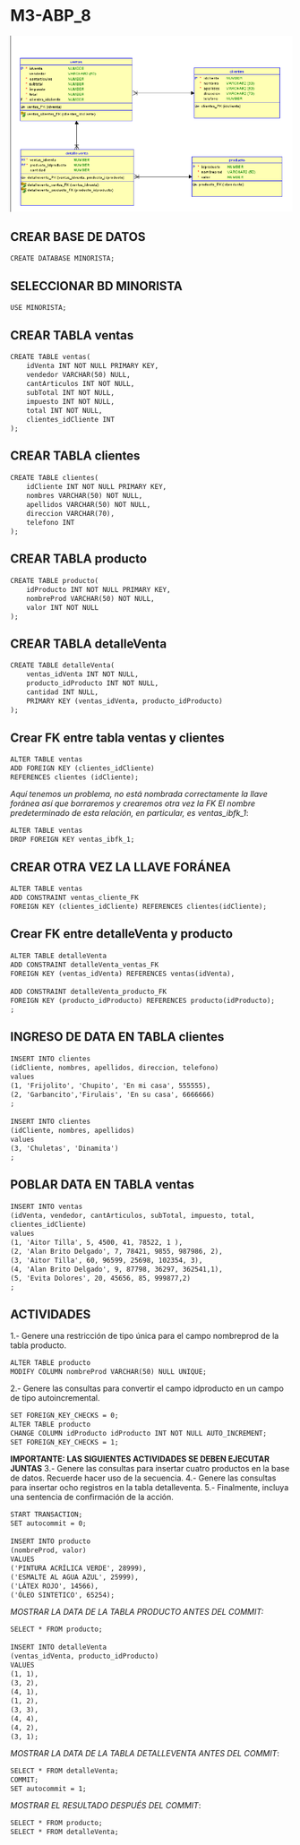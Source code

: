 # M3-ABP_8

![tablaM3-ABP8](./assets/img/tablaM3-ABP8.png)

## CREAR BASE DE DATOS

    CREATE DATABASE MINORISTA;

## SELECCIONAR BD MINORISTA

    USE MINORISTA;

## CREAR TABLA ventas

    CREATE TABLE ventas(
        idVenta INT NOT NULL PRIMARY KEY,
        vendedor VARCHAR(50) NULL,
        cantArticulos INT NOT NULL,
        subTotal INT NOT NULL,
        impuesto INT NOT NULL,
        total INT NOT NULL,
        clientes_idCliente INT
    );

## CREAR TABLA clientes

    CREATE TABLE clientes(
        idCliente INT NOT NULL PRIMARY KEY,
        nombres VARCHAR(50) NOT NULL,
        apellidos VARCHAR(50) NOT NULL,
        direccion VARCHAR(70),
        telefono INT
    );

## CREAR TABLA producto

    CREATE TABLE producto(
        idProducto INT NOT NULL PRIMARY KEY,
        nombreProd VARCHAR(50) NOT NULL,
        valor INT NOT NULL
    );

## CREAR TABLA detalleVenta

    CREATE TABLE detalleVenta(
        ventas_idVenta INT NOT NULL,
        producto_idProducto INT NOT NULL,
        cantidad INT NULL,
        PRIMARY KEY (ventas_idVenta, producto_idProducto)
    );

## Crear FK entre tabla ventas y clientes

    ALTER TABLE ventas
    ADD FOREIGN KEY (clientes_idCliente)
    REFERENCES clientes (idCliente);

*Aquí tenemos un problema, no está nombrada correctamente la llave foránea así que borraremos y crearemos otra vez la FK El nombre predeterminado de esta relación, en particular, es ventas_ibfk_1*:

    ALTER TABLE ventas
    DROP FOREIGN KEY ventas_ibfk_1;

## CREAR OTRA VEZ LA LLAVE FORÁNEA

    ALTER TABLE ventas
    ADD CONSTRAINT ventas_cliente_FK
    FOREIGN KEY (clientes_idCliente) REFERENCES clientes(idCliente);

## Crear FK entre detalleVenta y producto

    ALTER TABLE detalleVenta
    ADD CONSTRAINT detalleVenta_ventas_FK
    FOREIGN KEY (ventas_idVenta) REFERENCES ventas(idVenta),

    ADD CONSTRAINT detalleVenta_producto_FK
    FOREIGN KEY (producto_idProducto) REFERENCES producto(idProducto);
    ;

## INGRESO DE DATA EN TABLA clientes

    INSERT INTO clientes
    (idCliente, nombres, apellidos, direccion, telefono)
    values
    (1, 'Frijolito', 'Chupito', 'En mi casa', 555555),
    (2, 'Garbancito','Firulais', 'En su casa', 6666666)
    ;

    INSERT INTO clientes
    (idCliente, nombres, apellidos)
    values
    (3, 'Chuletas', 'Dinamita')
    ;

## POBLAR DATA EN TABLA ventas

    INSERT INTO ventas
    (idVenta, vendedor, cantArticulos, subTotal, impuesto, total, clientes_idCliente)
    values
    (1, 'Aitor Tilla', 5, 4500, 41, 78522, 1 ),
    (2, 'Alan Brito Delgado', 7, 78421, 9855, 987986, 2),
    (3, 'Aitor Tilla', 60, 96599, 25698, 102354, 3),
    (4, 'Alan Brito Delgado', 9, 87798, 36297, 362541,1),
    (5, 'Evita Dolores', 20, 45656, 85, 999877,2)
    ;

## ACTIVIDADES

1.- Genere una restricción de tipo única para el campo nombreprod de la tabla producto.

    ALTER TABLE producto
    MODIFY COLUMN nombreProd VARCHAR(50) NULL UNIQUE;

2.- Genere las consultas para convertir el campo idproducto en un campo de tipo
autoincremental.

    SET FOREIGN_KEY_CHECKS = 0;
    ALTER TABLE producto
    CHANGE COLUMN idProducto idProducto INT NOT NULL AUTO_INCREMENT;
    SET FOREIGN_KEY_CHECKS = 1;

**IMPORTANTE: LAS SIGUIENTES ACTIVIDADES SE DEBEN EJECUTAR JUNTAS**
3.- Genere las consultas para insertar cuatro productos en la base de datos. Recuerde hacer
uso de la secuencia.
4.- Genere las consultas para insertar ocho registros en la tabla detalleventa.
5.- Finalmente, incluya una sentencia de confirmación de la acción.

    START TRANSACTION;
    SET autocommit = 0;
    
    INSERT INTO producto
    (nombreProd, valor)
    VALUES
    ('PINTURA ACRÍLICA VERDE', 28999),
    ('ESMALTE AL AGUA AZUL', 25999),
    ('LÁTEX ROJO', 14566),
    ('ÓLEO SINTETICO', 65254);

*MOSTRAR LA DATA DE LA TABLA PRODUCTO ANTES DEL COMMIT:*

    SELECT * FROM producto;

    INSERT INTO detalleVenta
    (ventas_idVenta, producto_idProducto)
    VALUES
    (1, 1),
    (3, 2),
    (4, 1),
    (1, 2),
    (3, 3),
    (4, 4),
    (4, 2),
    (3, 1);

*MOSTRAR LA DATA DE LA TABLA DETALLEVENTA ANTES DEL COMMIT*:

    SELECT * FROM detalleVenta;
    COMMIT;
    SET autocommit = 1;

*MOSTRAR EL RESULTADO DESPUÉS DEL COMMIT*:

    SELECT * FROM producto;
    SELECT * FROM detalleVenta;
